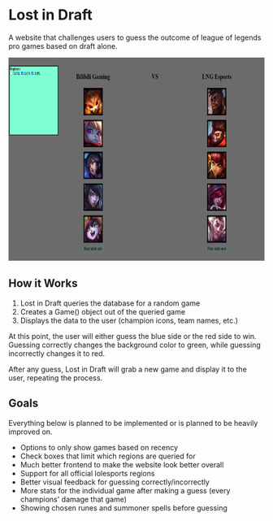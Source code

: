 # Lost in Draft

A website that challenges users to guess the outcome of league of legends pro games based on draft alone.

<img height= "400" src="web_example.png">

## How it Works

1. Lost in Draft queries the database for a random game
2. Creates a Game() object out of the queried game
3. Displays the data to the user (champion icons, team names, etc.)

At this point, the user will either guess the blue side or the red side to win. Guessing correctly changes the background color to green, while 
guessing incorrectly changes it to red. 

After any guess, Lost in Draft will grab a new game and display it to the user, repeating the process.

## Goals

Everything below is planned to be implemented or is planned to be heavily improved on.

- Options to only show games based on recency
- Check boxes that limit which regions are queried for
- Much better frontend to make the website look better overall
- Support for all official lolesports regions
- Better visual feedback for guessing correctly/incorrectly
- More stats for the individual game after making a guess (every champions' damage that game)
- Showing chosen runes and summoner spells before guessing
